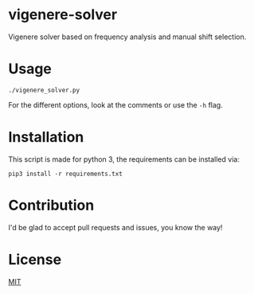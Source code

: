 # vigenere-solver

Vigenere solver based on frequency analysis and manual shift selection.

# Usage

    ./vigenere_solver.py

For the different options, look at the comments or use the `-h` flag.

# Installation

This script is made for python 3, the requirements can be installed via:

    pip3 install -r requirements.txt

# Contribution

I'd be glad to accept pull requests and issues, you know the way!

# License

[MIT](https://github.com/nobe4/vigenere-solver/blob/master/LICENSE)

